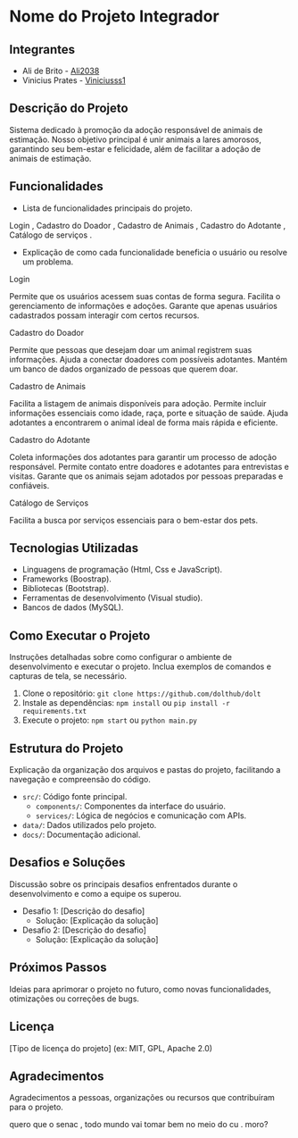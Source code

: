 # Nome do Projeto Integrador

## Integrantes

* Ali de Brito - [Ali2038](https://github.com/Ali2038)
* Vinicius Prates - [Viniciusss1](https://github.com/Viniciusss1)

## Descrição do Projeto

Sistema dedicado à promoção da adoção responsável de animais de estimação. Nosso objetivo principal é unir animais a lares amorosos, garantindo seu bem-estar e felicidade, além de facilitar a adoção de animais de estimação. 

## Funcionalidades

* Lista de funcionalidades principais do projeto.

Login , Cadastro do Doador , Cadastro de Animais , Cadastro do Adotante , Catálogo de serviços .

* Explicação de como cada funcionalidade beneficia o usuário ou resolve um problema.


Login

Permite que os usuários acessem suas contas de forma segura.
Facilita o gerenciamento de informações e adoções.
Garante que apenas usuários cadastrados possam interagir com certos recursos.

Cadastro do Doador

Permite que pessoas que desejam doar um animal registrem suas informações.
Ajuda a conectar doadores com possíveis adotantes.
Mantém um banco de dados organizado de pessoas que querem doar.


Cadastro de Animais

Facilita a listagem de animais disponíveis para adoção.
Permite incluir informações essenciais como idade, raça, porte e situação de saúde.
Ajuda adotantes a encontrarem o animal ideal de forma mais rápida e eficiente.

Cadastro do Adotante

Coleta informações dos adotantes para garantir um processo de adoção responsável.
Permite contato entre doadores e adotantes para entrevistas e visitas.
Garante que os animais sejam adotados por pessoas preparadas e confiáveis.


Catálogo de Serviços

Facilita a busca por serviços essenciais para o bem-estar dos pets.


## Tecnologias Utilizadas

* Linguagens de programação (Html, Css e JavaScript).
* Frameworks (Boostrap).
* Bibliotecas (Bootstrap).
* Ferramentas de desenvolvimento (Visual studio).
* Bancos de dados (MySQL).

## Como Executar o Projeto

Instruções detalhadas sobre como configurar o ambiente de desenvolvimento e executar o projeto. Inclua exemplos de comandos e capturas de tela, se necessário.

1.  Clone o repositório: `git clone https://github.com/dolthub/dolt`
2.  Instale as dependências: `npm install` ou `pip install -r requirements.txt`
3.  Execute o projeto: `npm start` ou `python main.py`

## Estrutura do Projeto

Explicação da organização dos arquivos e pastas do projeto, facilitando a navegação e compreensão do código.

* `src/`: Código fonte principal.
    * `components/`: Componentes da interface do usuário.
    * `services/`: Lógica de negócios e comunicação com APIs.
* `data/`: Dados utilizados pelo projeto.
* `docs/`: Documentação adicional.

## Desafios e Soluções

Discussão sobre os principais desafios enfrentados durante o desenvolvimento e como a equipe os superou.

* Desafio 1: [Descrição do desafio]
    * Solução: [Explicação da solução]
* Desafio 2: [Descrição do desafio]
    * Solução: [Explicação da solução]

## Próximos Passos

Ideias para aprimorar o projeto no futuro, como novas funcionalidades, otimizações ou correções de bugs.    

## Licença

[Tipo de licença do projeto] (ex: MIT, GPL, Apache 2.0)

## Agradecimentos

Agradecimentos a pessoas, organizações ou recursos que contribuíram para o projeto.

quero que o senac , todo mundo vai tomar bem no meio do cu . moro?